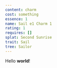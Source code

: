 ```yaml
---
content: charm
cost: something
essence: 1
name: Sail e1 Charm 1
rating: 1
requires: []
splat: Second Sunrise
trait: Sail
tree: Sailor
---
```


Hello **world**!
